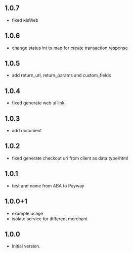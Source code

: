 ## 1.0.7

- fixed kIsWeb

## 1.0.6

- change status int to map for create transaction response

## 1.0.5

- add return_url, return_params and custom_fields

## 1.0.4

- fixed generate web ui link

## 1.0.3

- add document

## 1.0.2

- fixed generate checkout uri from client as data:type/html

## 1.0.1

- test and name from ABA to Payway

## 1.0.0+1

- example usage
- isolate service for different merchant

## 1.0.0

- Initial version.
